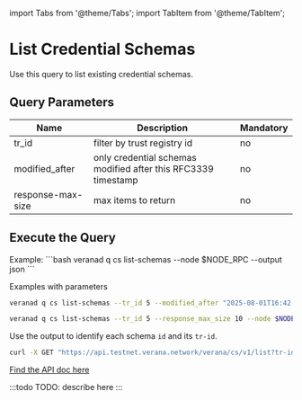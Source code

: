 import Tabs from '@theme/Tabs';
import TabItem from '@theme/TabItem';

# List Credential Schemas

Use this query to list existing credential schemas.

## Query Parameters

|Name               |Description                            |Mandatory|
|-------------------|---------------------------------------|--------|
| tr_id        | filter by trust registry id | no |
| modified_after    | only credential schemas modified after this RFC3339 timestamp | no |
| response-max-size    | max items to return  | no |

## Execute the Query

<Tabs>
  <TabItem value="cli" label="CLI" default>
Example:
```bash
veranad q cs list-schemas --node $NODE_RPC  --output json
```

Examples with parameters
```bash
veranad q cs list-schemas --tr_id 5 --modified_after "2025-08-01T16:42:59Z" --node $NODE_RPC  --output json
```
```bash
veranad q cs list-schemas --tr_id 5 --response_max_size 10 --node $NODE_RPC --output json
```

Use the output to identify each schema `id` and its `tr-id`.
  </TabItem>
  <TabItem value="api" label="API">

```bash
curl -X GET "https://api.testnet.verana.network/verana/cs/v1/list?tr-id=1&response-max-size=10" -H  "accept: application/json" | jq
 ```

[Find the API doc here](https://api.testnet.verana.network/#/)


  </TabItem>
  <TabItem value="frontend" label="Frontend">
    :::todo
    TODO: describe here
    :::
  </TabItem>
</Tabs>
